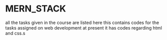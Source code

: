 # MERN_STACK
all the tasks given in the course are listed here
this contains codes for the tasks assigned on web development
at present it has codes regarding html and css.s
